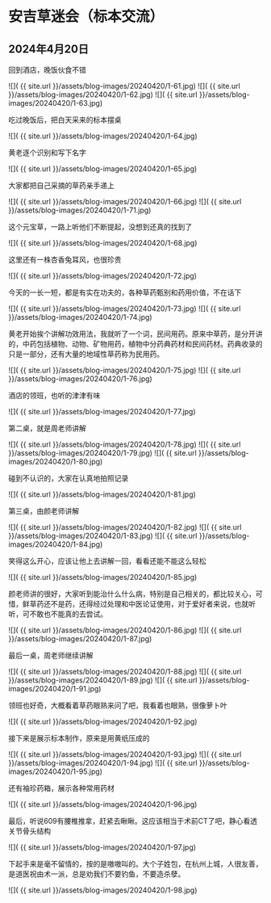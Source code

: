 安吉草迷会（标本交流）
=======================

2024年4月20日
-----------------------

回到酒店，晚饭伙食不错

![]( {{ site.url }}/assets/blog-images/20240420/1-61.jpg)
![]( {{ site.url }}/assets/blog-images/20240420/1-62.jpg)
![]( {{ site.url }}/assets/blog-images/20240420/1-63.jpg)

吃过晚饭后，把白天采来的标本摆桌

![]( {{ site.url }}/assets/blog-images/20240420/1-64.jpg)

黄老逐个识别和写下名字

![]( {{ site.url }}/assets/blog-images/20240420/1-65.jpg)

大家都把自己采摘的草药亲手递上

![]( {{ site.url }}/assets/blog-images/20240420/1-66.jpg)
![]( {{ site.url }}/assets/blog-images/20240420/1-71.jpg)

这个元宝草，一路上听他们不断提起，没想到还真的找到了

![]( {{ site.url }}/assets/blog-images/20240420/1-68.jpg)

这里还有一株杏香兔耳风，也很珍贵

![]( {{ site.url }}/assets/blog-images/20240420/1-72.jpg)

今天的一长一短，都是有实在功夫的，各种草药甄别和药用价值，不在话下

![]( {{ site.url }}/assets/blog-images/20240420/1-73.jpg)
![]( {{ site.url }}/assets/blog-images/20240420/1-74.jpg)

黄老开始挨个讲解功效用法，我就听了一个词，民间用药。原来中草药，是分开讲的，中药包括植物、动物、矿物用药，植物中分药典药材和民间药材。药典收录的只是一部分，还有大量的地域性草药称为民用药。

![]( {{ site.url }}/assets/blog-images/20240420/1-75.jpg)
![]( {{ site.url }}/assets/blog-images/20240420/1-76.jpg)

酒店的领班，也听的津津有味

![]( {{ site.url }}/assets/blog-images/20240420/1-77.jpg)

第二桌，就是周老师讲解

![]( {{ site.url }}/assets/blog-images/20240420/1-78.jpg)
![]( {{ site.url }}/assets/blog-images/20240420/1-79.jpg)
![]( {{ site.url }}/assets/blog-images/20240420/1-80.jpg)

碰到不认识的，大家在认真地拍照记录

![]( {{ site.url }}/assets/blog-images/20240420/1-81.jpg)

第三桌，由颜老师讲解

![]( {{ site.url }}/assets/blog-images/20240420/1-82.jpg)
![]( {{ site.url }}/assets/blog-images/20240420/1-83.jpg)
![]( {{ site.url }}/assets/blog-images/20240420/1-84.jpg)

笑得这么开心，应该让他上去讲解一回，看看还能不能这么轻松

![]( {{ site.url }}/assets/blog-images/20240420/1-85.jpg)

颜老师讲的很好，大家听到能治什么什么病，特别是自己相关的，都比较关心，可惜，鲜草药还不是药，还得经过处理和中医论证使用，对于爱好者来说，也就听听，可不敢也不能真的去尝试。

![]( {{ site.url }}/assets/blog-images/20240420/1-86.jpg)
![]( {{ site.url }}/assets/blog-images/20240420/1-87.jpg)

最后一桌，周老师继续讲解

![]( {{ site.url }}/assets/blog-images/20240420/1-88.jpg)
![]( {{ site.url }}/assets/blog-images/20240420/1-89.jpg)
![]( {{ site.url }}/assets/blog-images/20240420/1-91.jpg)

领班也好奇，大概看着草药眼熟来问了吧，我看着也眼熟，很像萝卜叶

![]( {{ site.url }}/assets/blog-images/20240420/1-92.jpg)

接下来是展示标本制作，原来是用黄纸压成的

![]( {{ site.url }}/assets/blog-images/20240420/1-93.jpg)
![]( {{ site.url }}/assets/blog-images/20240420/1-94.jpg)
![]( {{ site.url }}/assets/blog-images/20240420/1-95.jpg)

还有袖珍药箱，展示各种常用药材

![]( {{ site.url }}/assets/blog-images/20240420/1-96.jpg)

最后，听说609有腰椎推拿，赶紧去瞅瞅。这应该相当于术前CT了吧，静心看透关节骨头结构

![]( {{ site.url }}/assets/blog-images/20240420/1-97.jpg)

下起手来是毫不留情的，按的是嗷嗷叫的。大个子姓包，在杭州上城，人很友善，是道医祝由术一派，总是劝我们不要钓鱼，不要造杀孽。

![]( {{ site.url }}/assets/blog-images/20240420/1-98.jpg)
